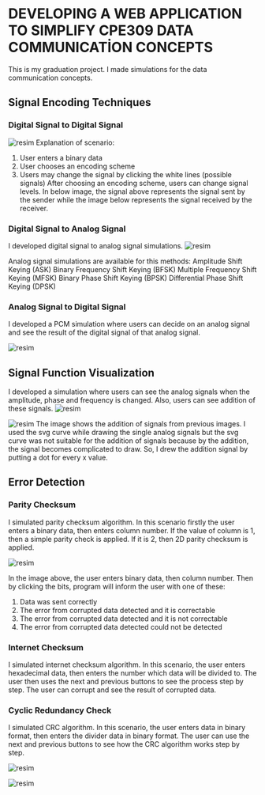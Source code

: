# DEVELOPING A WEB APPLICATION TO SIMPLIFY CPE309 DATA COMMUNICATİON CONCEPTS

This is my graduation project. I made simulations for the data communication concepts.

## Signal Encoding Techniques
### Digital Signal to Digital Signal
![resim](https://github.com/user-attachments/assets/a62965ff-6ce5-46c8-9bc8-8576462da218)
Explanation of scenario:
1. User enters a binary data
2. User chooses an encoding scheme
3. Users may change the signal by clicking the white lines (possible signals)
After choosing an encoding scheme, users can change signal levels. In below image,
the signal above represents the signal sent by the sender while the image below
represents the signal received by the receiver.

### Digital Signal to Analog Signal
I developed digital signal to analog signal simulations.
![resim](https://github.com/user-attachments/assets/8a8a4430-692c-483a-aba2-5c276af0ce26)

Analog signal simulations are available for this methods:
Amplitude Shift Keying (ASK)
Binary Frequency Shift Keying (BFSK)
Multiple Frequency Shift Keying (MFSK)
Binary Phase Shift Keying (BPSK)
Differential Phase Shift Keying (DPSK)

### Analog Signal to Digital Signal
I developed a PCM simulation where users can decide on an analog signal and see the result of the digital signal of that analog signal.

![resim](https://github.com/user-attachments/assets/8af4a59d-0742-4a95-aa5c-f453385ef809)


## Signal Function Visualization
I developed a simulation where users can see the analog signals when the amplitude,
phase and frequency is changed. Also, users can see addition of these signals.
![resim](https://github.com/user-attachments/assets/1bc79ea9-afa4-4009-9b3f-e2be2c86894a)

![resim](https://github.com/user-attachments/assets/a205dfdc-1e99-4b01-9c84-b98ba7e88c6e)
The image shows the addition of signals from previous images. I used the svg
curve while drawing the single analog signals but the svg curve was not suitable for
the addition of signals because by the addition, the signal becomes complicated to
draw. So, I drew the addition signal by putting a dot for every x value.

## Error Detection
### Parity Checksum
I simulated parity checksum algorithm. In this scenario firstly the user enters a binary
data, then enters column number. If the value of column is 1, then a simple parity
check is applied. If it is 2, then 2D parity checksum is applied.

![resim](https://github.com/user-attachments/assets/69fe0b68-6684-4b6e-9f58-cafcde667409)

In the image above, the user enters binary data, then column number. Then by
clicking the bits, program will inform the user with one of these:
1. Data was sent correctly
2. The error from corrupted data detected and it is correctable
3. The error from corrupted data detected and it is not correctable
4. The error from corrupted data detected could not be detected

### Internet Checksum
I simulated internet checksum algorithm. In this scenario, the user enters
hexadecimal data, then enters the number which data will be divided to. The user
then uses the next and previous buttons to see the process step by step. The user can
corrupt and see the result of corrupted data.

### Cyclic Redundancy Check

I simulated CRC algorithm. In this scenario, the user enters data in binary format,
then enters the divider data in binary format. The user can use the next and previous
buttons to see how the CRC algorithm works step by step.

![resim](https://github.com/user-attachments/assets/8893d62a-4035-4fc0-8602-833b5ba62f09)

![resim](https://github.com/user-attachments/assets/b6b55c69-5f85-4ba5-a268-f01f1f3fb28f)

